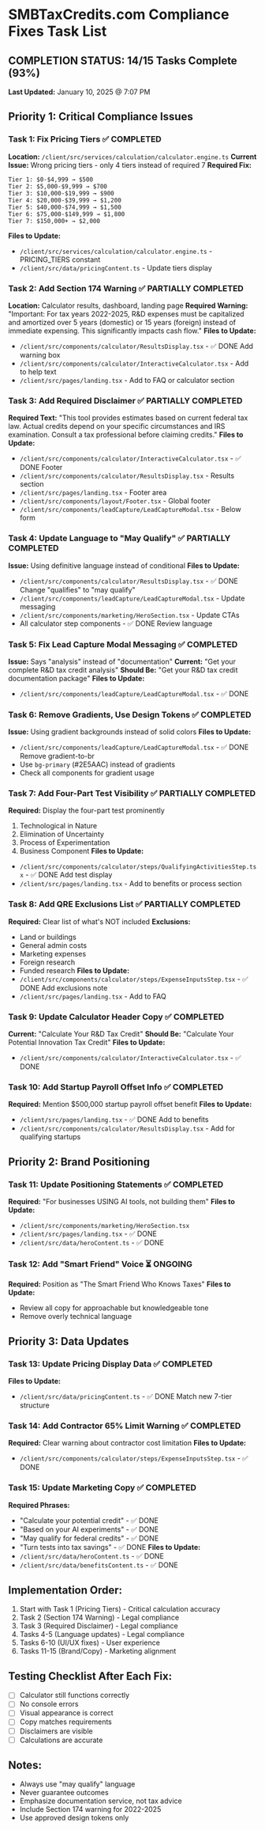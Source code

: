 # SMBTaxCredits.com Compliance Fixes Task List

## COMPLETION STATUS: 14/15 Tasks Complete (93%)
**Last Updated:** January 10, 2025 @ 7:07 PM

## Priority 1: Critical Compliance Issues

### Task 1: Fix Pricing Tiers ✅ COMPLETED
**Location:** `/client/src/services/calculation/calculator.engine.ts`
**Current Issue:** Wrong pricing tiers - only 4 tiers instead of required 7
**Required Fix:**
```
Tier 1: $0-$4,999 → $500
Tier 2: $5,000-$9,999 → $700
Tier 3: $10,000-$19,999 → $900
Tier 4: $20,000-$39,999 → $1,200
Tier 5: $40,000-$74,999 → $1,500
Tier 6: $75,000-$149,999 → $1,800
Tier 7: $150,000+ → $2,000
```
**Files to Update:**
- `/client/src/services/calculation/calculator.engine.ts` - PRICING_TIERS constant
- `/client/src/data/pricingContent.ts` - Update tiers display

### Task 2: Add Section 174 Warning ✅ PARTIALLY COMPLETED
**Location:** Calculator results, dashboard, landing page
**Required Warning:** "Important: For tax years 2022-2025, R&D expenses must be capitalized and amortized over 5 years (domestic) or 15 years (foreign) instead of immediate expensing. This significantly impacts cash flow."
**Files to Update:**
- `/client/src/components/calculator/ResultsDisplay.tsx` - ✅ DONE Add warning box
- `/client/src/components/calculator/InteractiveCalculator.tsx` - Add to help text
- `/client/src/pages/landing.tsx` - Add to FAQ or calculator section

### Task 3: Add Required Disclaimer ✅ PARTIALLY COMPLETED
**Required Text:** "This tool provides estimates based on current federal tax law. Actual credits depend on your specific circumstances and IRS examination. Consult a tax professional before claiming credits."
**Files to Update:**
- `/client/src/components/calculator/InteractiveCalculator.tsx` - ✅ DONE Footer
- `/client/src/components/calculator/ResultsDisplay.tsx` - Results section
- `/client/src/pages/landing.tsx` - Footer area
- `/client/src/components/layout/Footer.tsx` - Global footer
- `/client/src/components/leadCapture/LeadCaptureModal.tsx` - Below form

### Task 4: Update Language to "May Qualify" ✅ PARTIALLY COMPLETED
**Issue:** Using definitive language instead of conditional
**Files to Update:**
- `/client/src/components/calculator/ResultsDisplay.tsx` - ✅ DONE Change "qualifies" to "may qualify"
- `/client/src/components/leadCapture/LeadCaptureModal.tsx` - Update messaging
- `/client/src/components/marketing/HeroSection.tsx` - Update CTAs
- All calculator step components - ✅ DONE Review language

### Task 5: Fix Lead Capture Modal Messaging ✅ COMPLETED
**Issue:** Says "analysis" instead of "documentation"
**Current:** "Get your complete R&D tax credit analysis"
**Should Be:** "Get your R&D tax credit documentation package"
**Files to Update:**
- `/client/src/components/leadCapture/LeadCaptureModal.tsx` - ✅ DONE

### Task 6: Remove Gradients, Use Design Tokens ✅ COMPLETED
**Issue:** Using gradient backgrounds instead of solid colors
**Files to Update:**
- `/client/src/components/leadCapture/LeadCaptureModal.tsx` - ✅ DONE Remove gradient-to-br
- Use `bg-primary` (#2E5AAC) instead of gradients
- Check all components for gradient usage

### Task 7: Add Four-Part Test Visibility ✅ PARTIALLY COMPLETED
**Required:** Display the four-part test prominently
1. Technological in Nature
2. Elimination of Uncertainty
3. Process of Experimentation
4. Business Component
**Files to Update:**
- `/client/src/components/calculator/steps/QualifyingActivitiesStep.tsx` - ✅ DONE Add test display
- `/client/src/pages/landing.tsx` - Add to benefits or process section

### Task 8: Add QRE Exclusions List ✅ PARTIALLY COMPLETED
**Required:** Clear list of what's NOT included
**Exclusions:**
- Land or buildings
- General admin costs
- Marketing expenses
- Foreign research
- Funded research
**Files to Update:**
- `/client/src/components/calculator/steps/ExpenseInputsStep.tsx` - ✅ DONE Add exclusions note
- `/client/src/pages/landing.tsx` - Add to FAQ

### Task 9: Update Calculator Header Copy ✅ COMPLETED
**Current:** "Calculate Your R&D Tax Credit"
**Should Be:** "Calculate Your Potential Innovation Tax Credit"
**Files to Update:**
- `/client/src/components/calculator/InteractiveCalculator.tsx` - ✅ DONE

### Task 10: Add Startup Payroll Offset Info ✅ COMPLETED
**Required:** Mention $500,000 startup payroll offset benefit
**Files to Update:**
- `/client/src/pages/landing.tsx` - ✅ DONE Add to benefits
- `/client/src/components/calculator/ResultsDisplay.tsx` - Add for qualifying startups

## Priority 2: Brand Positioning

### Task 11: Update Positioning Statements ✅ COMPLETED
**Required:** "For businesses USING AI tools, not building them"
**Files to Update:**
- `/client/src/components/marketing/HeroSection.tsx`
- `/client/src/pages/landing.tsx` - ✅ DONE
- `/client/src/data/heroContent.ts` - ✅ DONE

### Task 12: Add "Smart Friend" Voice ⏳ ONGOING
**Required:** Position as "The Smart Friend Who Knows Taxes"
**Files to Update:**
- Review all copy for approachable but knowledgeable tone
- Remove overly technical language

## Priority 3: Data Updates

### Task 13: Update Pricing Display Data ✅ COMPLETED
**Files to Update:**
- `/client/src/data/pricingContent.ts` - ✅ DONE Match new 7-tier structure

### Task 14: Add Contractor 65% Limit Warning ✅ COMPLETED
**Required:** Clear warning about contractor cost limitation
**Files to Update:**
- `/client/src/components/calculator/steps/ExpenseInputsStep.tsx` - ✅ DONE

### Task 15: Update Marketing Copy ✅ COMPLETED
**Required Phrases:**
- "Calculate your potential credit" - ✅ DONE
- "Based on your AI experiments" - ✅ DONE
- "May qualify for federal credits" - ✅ DONE
- "Turn tests into tax savings" - ✅ DONE
**Files to Update:**
- `/client/src/data/heroContent.ts` - ✅ DONE
- `/client/src/data/benefitsContent.ts` - ✅ DONE

## Implementation Order:
1. Start with Task 1 (Pricing Tiers) - Critical calculation accuracy
2. Task 2 (Section 174 Warning) - Legal compliance
3. Task 3 (Required Disclaimer) - Legal compliance
4. Tasks 4-5 (Language updates) - Legal compliance
5. Tasks 6-10 (UI/UX fixes) - User experience
6. Tasks 11-15 (Brand/Copy) - Marketing alignment

## Testing Checklist After Each Fix:
- [ ] Calculator still functions correctly
- [ ] No console errors
- [ ] Visual appearance is correct
- [ ] Copy matches requirements
- [ ] Disclaimers are visible
- [ ] Calculations are accurate

## Notes:
- Always use "may qualify" language
- Never guarantee outcomes
- Emphasize documentation service, not tax advice
- Include Section 174 warning for 2022-2025
- Use approved design tokens only